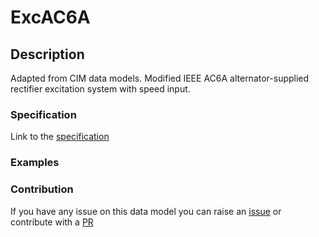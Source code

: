 # ExcAC6A

## Description 

Adapted from CIM data models. Modified IEEE AC6A alternator-supplied rectifier excitation system with speed input.
### Specification

Link to the [specification](https://smart-data-models.github.io/dataModel.EnergyCIM/ExcAC6A/doc/spec.md)
### Examples
### Contribution

 If you have any issue on this data model you can raise an [issue](https://github.com/smart-data-models/dataModel.EnergyCIM/issues)  or contribute with a [PR](https://github.com/smart-data-models/dataModel.EnergyCIM/pulls)